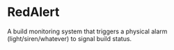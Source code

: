 RedAlert
========

A build monitoring system that triggers a physical alarm (light/siren/whatever) to signal build status.